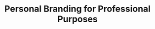 ---
layout:   certificate
title:    "Personal Branding for Professional Purposes"
slug:     personalbranding
category: skillacademy
issuer:   "Skill Academy"
---